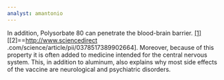 ```yaml
---
analyst: amantonio
---
```


In addition, Polysorbate 80 can penetrate the blood-brain barrier. [[1]](https://www.ncbi.nlm.nih.gov/pubmed/3995684) [[2]==http://www.sciencedirect .com/science/article/pii/0378517389902664]. Moreover, because of this property it is often added to medicine intended for the central nervous system.
This, in addition to aluminum, also explains why most side effects of the vaccine are neurological and psychiatric disorders.
